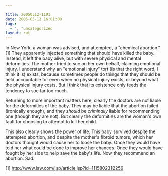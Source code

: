 ```yaml
---

title: 20050512-1101
date: 2005-05-12 16:01:00
tags:
  - ", "uncategorized
layout: rut
---
```


<p>In New York, a woman was advised, and attempted, a "chemical
abortion."[1] They apparently injected something that should
have killed the baby.  Instead, it left the baby alive, but with
severe physical and mental deformities.  The mother tried to sue
on her own behalf, claiming emotional injury.  I understand why an
"emotional injury" tort (is that the right word, I think it is)
exists, because sometimes people do things that they should be held
accountable for even when no physical injury exists, or beyond
what the physical injury costs.  But I think that its existence
only feeds the tendency to sue far too much.</p>

<p>Returning to more important matters here, clearly the doctors are
not liable for the deformities of the baby.  They may be liable that
the abortion failed (ironically enough), and they <em>should</em>
be <em>criminally</em> liable for recommending one (though they
are not).  But clearly the deformities are the woman's own fault
for choosing to attempt to kill her child.</p>

<p>This also clearly shows the power of life.  This baby survived
despite the attempted abortion, and despite the mother's fibroid
tumors, which her doctors thought would cause her to loose the baby.
Once they would have told her what could be done to improve her
chances.  Once they would have fought by her side to help save the
baby's life.  Now they recommend an abortion.  Sad.</p>

[1] http://www.law.com/jsp/article.jsp?id=1115802312256


